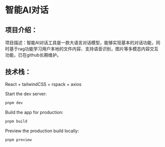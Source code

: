 # 智能AI对话

## 项目介绍：
项目描述：智能AI对话工具是一款大语言对话模型，能够实现基本的对话功能，同时基于rag功能学习用户本地的文件内容、支持语音识别，图片等多模态内容交互功能，已在github长期维护。

## 技术栈：
React + tailwindCSS + rspack +  axios

Start the dev server:

```bash
pnpm dev
```

Build the app for production:

```bash
pnpm build
```

Preview the production build locally:

```bash
pnpm preview
```
